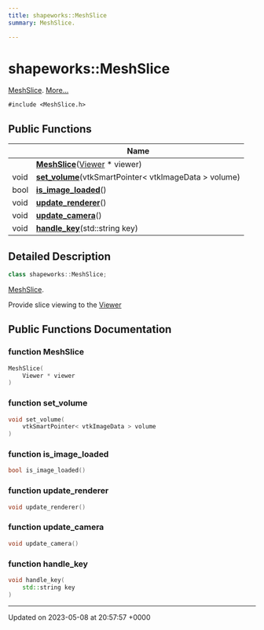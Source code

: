 ```yaml
---
title: shapeworks::MeshSlice
summary: MeshSlice. 

---
```


# shapeworks::MeshSlice



[MeshSlice]().  [More...](#detailed-description)


`#include <MeshSlice.h>`

## Public Functions

|                | Name           |
| -------------- | -------------- |
| | **[MeshSlice](../Classes/classshapeworks_1_1MeshSlice.md#function-meshslice)**([Viewer](../Classes/classshapeworks_1_1Viewer.md) * viewer) |
| void | **[set_volume](../Classes/classshapeworks_1_1MeshSlice.md#function-set-volume)**(vtkSmartPointer< vtkImageData > volume) |
| bool | **[is_image_loaded](../Classes/classshapeworks_1_1MeshSlice.md#function-is-image-loaded)**() |
| void | **[update_renderer](../Classes/classshapeworks_1_1MeshSlice.md#function-update-renderer)**() |
| void | **[update_camera](../Classes/classshapeworks_1_1MeshSlice.md#function-update-camera)**() |
| void | **[handle_key](../Classes/classshapeworks_1_1MeshSlice.md#function-handle-key)**(std::string key) |

## Detailed Description

```cpp
class shapeworks::MeshSlice;
```

[MeshSlice](). 

Provide slice viewing to the [Viewer](../Classes/classshapeworks_1_1Viewer.md)

## Public Functions Documentation

### function MeshSlice

```cpp
MeshSlice(
    Viewer * viewer
)
```


### function set_volume

```cpp
void set_volume(
    vtkSmartPointer< vtkImageData > volume
)
```


### function is_image_loaded

```cpp
bool is_image_loaded()
```


### function update_renderer

```cpp
void update_renderer()
```


### function update_camera

```cpp
void update_camera()
```


### function handle_key

```cpp
void handle_key(
    std::string key
)
```


-------------------------------

Updated on 2023-05-08 at 20:57:57 +0000